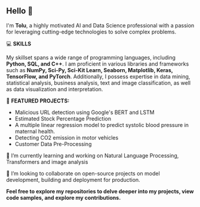 ## Hello  👋

I'm **Tolu**, a highly motivated AI and Data Science professional with a passion for leveraging cutting-edge technologies to solve complex problems. 


💻 **SKILLS**

My skillset spans a wide range of programming languages, including **Python, SQL, and C++**. I am proficient in various libraries and frameworks such as **NumPy, Sci-Py, Sci-Kit Learn, Seaborn, Matplotlib, Keras, TensorFlow, and PyTorch**. Additionally, I possess expertise in data mining, statistical analysis, business analysis, text and image classification, as well as data visualization and interpretation.


🚀 **FEATURED PROJECTS:**

- Malicious URL detection using Google's BERT and LSTM
- Estimated Stock Percentage Prediction
- A multiple linear regression model to predict systolic blood pressure in maternal health.
- Detecting CO2 emission in motor vehicles
- Customer Data Pre-Processing


🔭 I’m currently learning and working on Natural Language Processing, Transformers and image analysis

👯 I’m looking to collaborate on open-source projects on model development, building and deployment for production.

**Feel free to explore my repositories to delve deeper into my projects, view code samples, and explore my contributions.**
